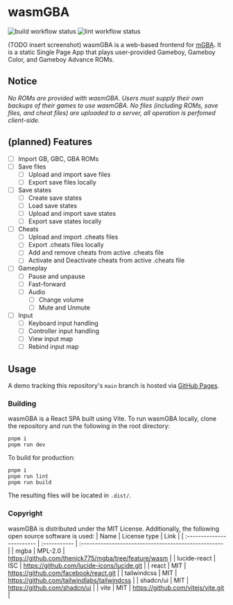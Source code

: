 # wasmGBA
![build workflow status](https://img.shields.io/github/actions/workflow/status/ethanl21/wasmgba/deploy.yml)
![lint workflow status](https://img.shields.io/github/actions/workflow/status/ethanl21/wasmgba/lint.yml?label=lint)

(TODO insert screenshot)
wasmGBA is a web-based frontend for [mGBA](https://github.com/mgba-emu/mgba). It is a static Single Page App that plays user-provided Gameboy, Gameboy Color, and Gameboy Advance ROMs.
## Notice
*No ROMs are provided with wasmGBA. Users must supply their own backups of their games to use wasmGBA. No files (including ROMs, save files, and cheat files) are uploaded to a server, all operation is perfomed client-side.*
## (planned) Features
 - [ ] Import GB, GBC, GBA ROMs
 - [ ] Save files
	 - [ ] Upload and import save files
	 - [ ] Export save files locally
 - [ ] Save states
	- [ ] Create save states
	- [ ] Load save states
	- [ ] Upload and import save states
	- [ ] Export save states locally
 - [ ] Cheats
	 - [ ] Upload and import .cheats files
	 - [ ] Export .cheats files locally
	 - [ ] Add and remove cheats from active .cheats file
	 - [ ] Activate and Deactivate cheats from active .cheats file
 - [ ] Gameplay
	 - [ ] Pause and unpause
	 - [ ] Fast-forward
	 - [ ] Audio
		 - [ ] Change volume
		 - [ ] Mute and Unmute
 - [ ] Input
	- [ ] Keyboard input handling
	- [ ] Controller input handling
	- [ ] View input map
	- [ ] Rebind input map
## Usage
A demo tracking this repository's `main` branch is hosted via [GitHub Pages](https://ethanl21.github.io/wasmGBA/).
### Building
wasmGBA is a React SPA built using Vite. To run wasmGBA locally, clone the repository and run the following in the root directory:
```
pnpm i
pnpm run dev
```
  To build for production:
```
pnpm i
pnpm run lint
pnpm run build
```
The resulting files will be located in `.dist/`.
### Copyright
wasmGBA is distributed under the MIT License. Additionally, the following open source software is used:
| Name                      | License type | Link                                                 |
| :------------------------ | :----------- | :--------------------------------------------------- |
| mgba                      | MPL-2.0      | https://github.com/thenick775/mgba/tree/feature/wasm |
| lucide-react              | ISC          | https://github.com/lucide-icons/lucide.git           |
| react                     | MIT          | https://github.com/facebook/react.git                |
| tailwindcss               | MIT          | https://github.com/tailwindlabs/tailwindcss          |
| shadcn/ui                 | MIT          | https://github.com/shadcn/ui                         |
| vite                             | MIT          | https://github.com/vitejs/vite.git                             |

